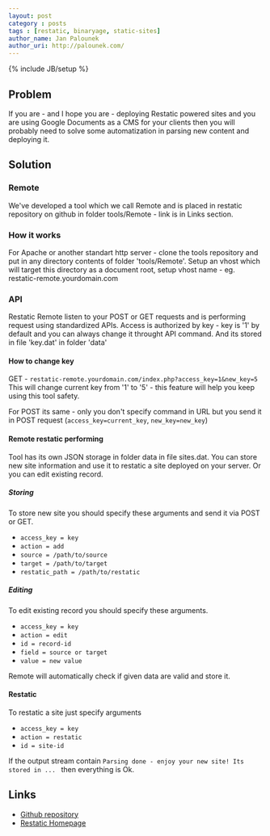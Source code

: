 ```yaml
---
layout: post
category : posts
tags : [restatic, binaryage, static-sites]
author_name: Jan Palounek
author_uri: http://palounek.com/
---
```

{% include JB/setup %}

## Problem
If you are - and I hope you are - deploying Restatic powered sites and you are using Google Documents as a CMS for your clients then you will probably need to solve some automatization in parsing new content and deploying it.

## Solution
### Remote
We've developed a tool which we call Remote and is placed in restatic repository on github in folder tools/Remote - link is in Links section.

### How it works
For Apache or another standart http server - clone the tools repository and put in any directory contents of folder 'tools/Remote'. Setup an vhost which will target this directory as a document root, setup vhost name - eg. restatic-remote.yourdomain.com

### API
Restatic Remote listen to your POST or GET requests and is performing request using standardized APIs. Access is authorized by key - key is '1' by default and you can always change it throught API command. And its stored in file 'key.dat' in folder 'data'

#### How to change key
GET - `restatic-remote.yourdomain.com/index.php?access_key=1&new_key=5` 
This will change current key from '1' to '5' - this feature will help you keep using this tool safety.

For POST its same - only you don't specify command in URL but you send it in POST request (`access_key=current_key`, `new_key=new_key`)

#### Remote restatic performing
Tool has its own JSON storage in folder data in file sites.dat. You can store new site information and use it to restatic a site deployed on your server. Or you can edit existing record.

##### Storing
To store new site you should specify these arguments and send it via POST or GET.

* `access_key = key`
* `action = add`
* `source = /path/to/source`
* `target = /path/to/target`
* `restatic_path = /path/to/restatic`

##### Editing
To edit existing record you should specify these arguments.

* `access_key = key`
* `action = edit`
* `id = record-id`
* `field = source or target`
* `value = new value`

Remote will automatically check if given data are valid and store it.

#### Restatic
To restatic a site just specify arguments

* `access_key = key`
* `action = restatic`
* `id = site-id`

If the output stream contain `Parsing done - enjoy your new site! Its stored in ... ` then everything is Ok.

## Links
* [Github repository](https://github.com/JPalounek/restatic)
* [Restatic Homepage](http://restatic.binaryage.com/)